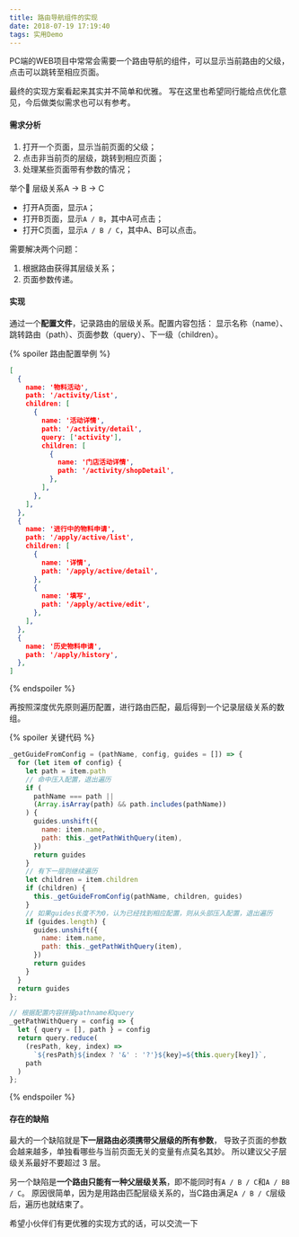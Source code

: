 ```yaml
---
title: 路由导航组件的实现
date: 2018-07-19 17:19:40
tags: 实用Demo
---
```

PC端的WEB项目中常常会需要一个路由导航的组件，可以显示当前路由的父级，点击可以跳转至相应页面。
<!-- more -->
最终的实现方案看起来其实并不简单和优雅。
写在这里也希望同行能给点优化意见，今后做类似需求也可以有参考。

#### 需求分析

1. 打开一个页面，显示当前页面的父级；
2. 点击非当前页的层级，跳转到相应页面；
3. 处理某些页面带有参数的情况；

  举个🌰 层级关系A -> B -> C
  - 打开A页面，显示`A`；
  - 打开B页面，显示`A / B`，其中A可点击；
  - 打开C页面，显示`A / B / C`，其中A、B可以点击。

需要解决两个问题：

1. 根据路由获得其层级关系；
2. 页面参数传递。

#### 实现

通过一个**配置文件**，记录路由的层级关系。配置内容包括：
显示名称（name）、跳转路由（path）、页面参数（query）、下一级（children）。

{% spoiler 路由配置举例 %}
```json
[
  {
    name: '物料活动',
    path: '/activity/list',
    children: [
      {
        name: '活动详情',
        path: '/activity/detail',
        query: ['activity'],
        children: [
          {
            name: '门店活动详情',
            path: '/activity/shopDetail',
          },
        ],
      },
    ],
  },
  {
    name: '进行中的物料申请',
    path: '/apply/active/list',
    children: [
      {
        name: '详情',
        path: '/apply/active/detail',
      },
      {
        name: '填写',
        path: '/apply/active/edit',
      },
    ],
  },
  {
    name: '历史物料申请',
    path: '/apply/history',
  },
]
```
{% endspoiler %}

再按照深度优先原则遍历配置，进行路由匹配，最后得到一个记录层级关系的数组。

{% spoiler 关键代码 %}
```js
_getGuideFromConfig = (pathName, config, guides = []) => {
  for (let item of config) {
    let path = item.path
    // 命中压入配置，退出遍历
    if (
      pathName === path ||
      (Array.isArray(path) && path.includes(pathName))
    ) {
      guides.unshift({
        name: item.name,
        path: this._getPathWithQuery(item),
      })
      return guides
    }
    // 有下一层则继续遍历
    let children = item.children
    if (children) {
      this._getGuideFromConfig(pathName, children, guides)
    }
    // 如果guides长度不为0，认为已经找到相应配置，则从头部压入配置，退出遍历
    if (guides.length) {
      guides.unshift({
        name: item.name,
        path: this._getPathWithQuery(item),
      })
      return guides
    }
  }
  return guides
};

// 根据配置内容拼接pathname和query
_getPathWithQuery = config => {
  let { query = [], path } = config
  return query.reduce(
    (resPath, key, index) =>
      `${resPath}${index ? '&' : '?'}${key}=${this.query[key]}`,
    path
  )
};
```
{% endspoiler %}

#### 存在的缺陷

最大的一个缺陷就是**下一层路由必须携带父层级的所有参数**，
导致子页面的参数会越来越多，单独看哪些与当前页面无关的变量有点莫名其妙。
所以建议父子层级关系最好不要超过 3 层。

另一个缺陷是**一个路由只能有一种父层级关系**，即不能同时有`A / B / C`和`A / BB / C`。
原因很简单，因为是用路由匹配层级关系的，当C路由满足`A / B / C`层级后，遍历也就结束了。

希望小伙伴们有更优雅的实现方式的话，可以交流一下
